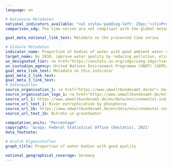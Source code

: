 ```yaml
---
language: en    

# Nationale Metadaten    
national_indicators_available: "<ul style='padding-left: 25px;'><li>Proportion of flowing water with good ecological status for total phosphorous</li> <li> Proportion of groundwater mesuring points below the threshold value for nitrate</li></ul>"    
comparison_sdg: The time series are not compliant with the global metadata, but provides additional information.    

goal_meta_national_link_text: Metadata on the presented time series    

# Globale Metadaten    
indicator_name: Proportion of bodies of water with good ambient water quality    
target_name: By 2030, improve water quality by reducing pollution, eliminating dumping and minimizing release of hazardous chemicals and materials, halving the proportion of untreated wastewater and substantially increasing recycling and safe reuse globally    
un_designated_tier: <a href="https://unstats.un.org/sdgs/iaeg-sdgs/tier-classification/" title="Click here for more information on the UN tier classification."  target="_blank">Tier II</a>    
un_custodian_agency: United Nations Environment Programme (UNEP) (GEMS/Water)    
goal_meta_link_text: Metadata on this indicator    
goal_meta_2_link_text:     
goal_meta_3_link_text:         
# Datenquellen
source_organisation_1: <a href="https://www.umweltbundesamt.de/en"> German Environment Agency </a>
source_organisation_logo_1: <a href="https://www.umweltbundesamt.de/en"><img src="https://g205sdgs.github.io/sdg-indicators/public/OrgImgEn/uba.png" alt="Logo uba" style="height:60px; width:148px"/></a>
source_url_1: https://www.umweltbundesamt.de/en/data/environmental-indicators/indicator-river-eutrophication-phosphorus
source_url_text_1: River eutrophication by phosphorus
source_url_1b: https://www.umweltbundesamt.de/en/data/environmental-indicators/indicator-nitrate-in-groundwater
source_url_text_1b: Nitrate in groundwater
    
computation_units: "Percentage"    
copyright: '&copy; Federal Statistical Office (Destatis), 2022'    
data_footnote:     

# Grafik Eigenschaften    
graph_title: Proportion of water bodies with good quality    

national_geographical_coverage: Germany    
---
```


<span></span>